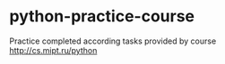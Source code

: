 # python-practice-course
Practice completed according tasks provided by course http://cs.mipt.ru/python
